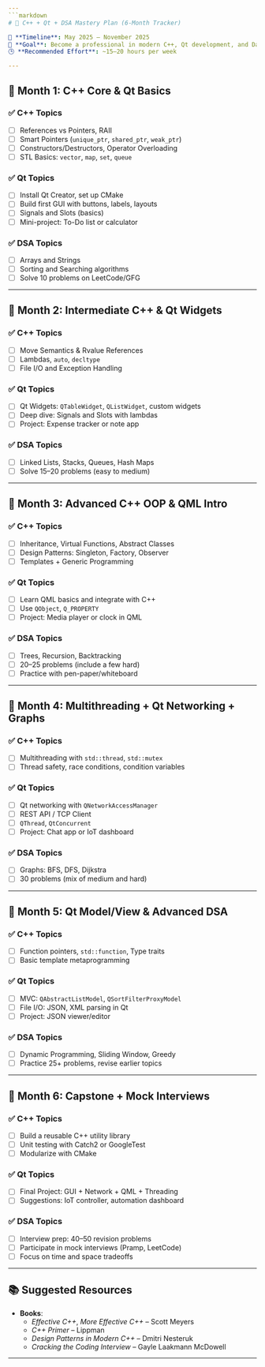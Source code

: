 ```yaml
---
```markdown
# 🚀 C++ + Qt + DSA Mastery Plan (6-Month Tracker)

📅 **Timeline**: May 2025 – November 2025  
🎯 **Goal**: Become a professional in modern C++, Qt development, and Data Structures & Algorithms  
🕒 **Recommended Effort**: ~15–20 hours per week

---
```


## 📌 Month 1: C++ Core & Qt Basics

### ✅ C++ Topics
- [ ] References vs Pointers, RAII
- [ ] Smart Pointers (`unique_ptr`, `shared_ptr`, `weak_ptr`)
- [ ] Constructors/Destructors, Operator Overloading
- [ ] STL Basics: `vector`, `map`, `set`, `queue`

### ✅ Qt Topics
- [ ] Install Qt Creator, set up CMake
- [ ] Build first GUI with buttons, labels, layouts
- [ ] Signals and Slots (basics)
- [ ] Mini-project: To-Do list or calculator

### ✅ DSA Topics
- [ ] Arrays and Strings
- [ ] Sorting and Searching algorithms
- [ ] Solve 10 problems on LeetCode/GFG

---

## 📌 Month 2: Intermediate C++ & Qt Widgets

### ✅ C++ Topics
- [ ] Move Semantics & Rvalue References
- [ ] Lambdas, `auto`, `decltype`
- [ ] File I/O and Exception Handling

### ✅ Qt Topics
- [ ] Qt Widgets: `QTableWidget`, `QListWidget`, custom widgets
- [ ] Deep dive: Signals and Slots with lambdas
- [ ] Project: Expense tracker or note app

### ✅ DSA Topics
- [ ] Linked Lists, Stacks, Queues, Hash Maps
- [ ] Solve 15–20 problems (easy to medium)

---

## 📌 Month 3: Advanced C++ OOP & QML Intro

### ✅ C++ Topics
- [ ] Inheritance, Virtual Functions, Abstract Classes
- [ ] Design Patterns: Singleton, Factory, Observer
- [ ] Templates + Generic Programming

### ✅ Qt Topics
- [ ] Learn QML basics and integrate with C++
- [ ] Use `QObject`, `Q_PROPERTY`
- [ ] Project: Media player or clock in QML

### ✅ DSA Topics
- [ ] Trees, Recursion, Backtracking
- [ ] 20–25 problems (include a few hard)
- [ ] Practice with pen-paper/whiteboard

---

## 📌 Month 4: Multithreading + Qt Networking + Graphs

### ✅ C++ Topics
- [ ] Multithreading with `std::thread`, `std::mutex`
- [ ] Thread safety, race conditions, condition variables

### ✅ Qt Topics
- [ ] Qt networking with `QNetworkAccessManager`
- [ ] REST API / TCP Client
- [ ] `QThread`, `QtConcurrent`
- [ ] Project: Chat app or IoT dashboard

### ✅ DSA Topics
- [ ] Graphs: BFS, DFS, Dijkstra
- [ ] 30 problems (mix of medium and hard)

---

## 📌 Month 5: Qt Model/View & Advanced DSA

### ✅ C++ Topics
- [ ] Function pointers, `std::function`, Type traits
- [ ] Basic template metaprogramming

### ✅ Qt Topics
- [ ] MVC: `QAbstractListModel`, `QSortFilterProxyModel`
- [ ] File I/O: JSON, XML parsing in Qt
- [ ] Project: JSON viewer/editor

### ✅ DSA Topics
- [ ] Dynamic Programming, Sliding Window, Greedy
- [ ] Practice 25+ problems, revise earlier topics

---

## 📌 Month 6: Capstone + Mock Interviews

### ✅ C++ Topics
- [ ] Build a reusable C++ utility library
- [ ] Unit testing with Catch2 or GoogleTest
- [ ] Modularize with CMake

### ✅ Qt Topics
- [ ] Final Project: GUI + Network + QML + Threading
- [ ] Suggestions: IoT controller, automation dashboard

### ✅ DSA Topics
- [ ] Interview prep: 40–50 revision problems
- [ ] Participate in mock interviews (Pramp, LeetCode)
- [ ] Focus on time and space tradeoffs

---

## 📚 Suggested Resources

- **Books**:
  - *Effective C++*, *More Effective C++* – Scott Meyers
  - *C++ Primer* – Lippman
  - *Design Patterns in Modern C++* – Dmitri Nesteruk
  - *Cracking the Coding Interview* – Gayle Laakmann McDowell

---

```


